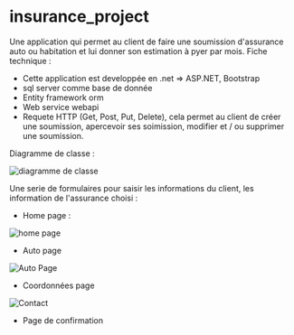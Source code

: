 # insurance_project
Une application qui permet au client de faire une soumission d'assurance auto ou habitation et lui donner son estimation à pyer par mois.
Fiche technique : 
  - Cette application est developpée en .net => ASP.NET, Bootstrap 
  - sql server comme base de donnée
  - Entity framework orm
  - Web service webapi 
  - Requete HTTP (Get, Post, Put, Delete), cela permet au client de créer une soumission, apercevoir ses soimission, modifier et / ou supprimer une soumission.
  
 Diagramme de classe : 
 
![diagramme de classe](https://user-images.githubusercontent.com/26189475/85656388-b1012c00-b67e-11ea-8645-a5e9be15da9f.jpg)


Une serie de formulaires pour saisir les informations du client, les information de l'assurance choisi : 

- Home page :

![home page](https://user-images.githubusercontent.com/26189475/85656902-54524100-b67f-11ea-9e7b-b3f19a83b180.jpg)


- Auto page

![Auto Page](https://user-images.githubusercontent.com/26189475/85657155-a98e5280-b67f-11ea-8f72-287b9750a7ef.jpg)


- Coordonnées page

![Contact](https://user-images.githubusercontent.com/26189475/85657223-c1fe6d00-b67f-11ea-8b66-7fc5f47fabc5.jpg)


- Page de confirmation 
